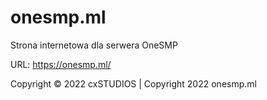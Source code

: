 # onesmp.ml
Strona internetowa dla serwera OneSMP

URL: https://onesmp.ml/

Copyright © 2022 cxSTUDIOS | Copyright 2022 onesmp.ml
